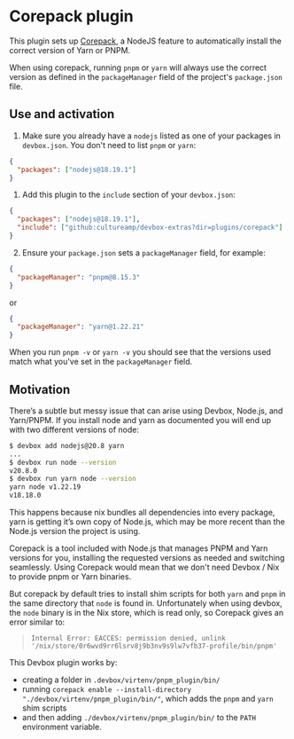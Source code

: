 # Corepack plugin

This plugin sets up [Corepack](https://github.com/nodejs/corepack/), a NodeJS feature to automatically install the correct version of Yarn or PNPM.

When using corepack, running `pnpm` or `yarn` will always use the correct version as defined in the `packageManager` field of the project's `package.json` file.

## Use and activation

1. Make sure you already have a `nodejs` listed as one of your packages in `devbox.json`. You don't need to list `pnpm` or `yarn`:

```json
{
  "packages": ["nodejs@18.19.1"]
}
```

1. Add this plugin to the `include` section of your `devbox.json`:

```json
{
  "packages": ["nodejs@18.19.1"],
  "include": ["github:cultureamp/devbox-extras?dir=plugins/corepack"]
}
```

2. Ensure your `package.json` sets a `packageManager` field, for example:

```json
{
  "packageManager": "pnpm@8.15.3"
}
```

or

```json
{
  "packageManager": "yarn@1.22.21"
}
```

When you run `pnpm -v` or `yarn -v` you should see that the versions used match what you've set in the `packageManager` field.

## Motivation

There’s a subtle but messy issue that can arise using Devbox, Node.js, and Yarn/PNPM. If you install node and yarn as documented you will end up with two different versions of node:

```sh
$ devbox add nodejs@20.8 yarn
...
$ devbox run node --version
v20.8.0
$ devbox run yarn node --version
yarn node v1.22.19
v18.18.0
```

This happens because nix bundles all dependencies into every package, yarn is getting it’s own copy of Node.js, which may be more recent than the Node.js version the project is using.

Corepack is a tool included with Node.js that manages PNPM and Yarn versions for you, installing the requested versions as needed and switching seamlessly. Using Corepack would mean that we don't need Devbox / Nix to provide pnpm or Yarn binaries.

But corepack by default tries to install shim scripts for both `yarn` and `pnpm` in the same directory that `node` is found in. Unfortunately when using devbox, the `node` binary is in the Nix store, which is read only, so Corepack gives an error similar to:

> `Internal Error: EACCES: permission denied, unlink '/nix/store/0r6wvd9rr6lsrv8j9b3nv9s9lw7vfb37-profile/bin/pnpm'`

This Devbox plugin works by:

- creating a folder in `.devbox/virtenv/pnpm_plugin/bin/`
- running `corepack enable --install-directory "./devbox/virtenv/pnpm_plugin/bin/"`, which adds the `pnpm` and `yarn` shim scripts
- and then adding `./devbox/virtenv/pnpm_plugin/bin/` to the `PATH` environment variable.
